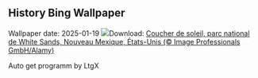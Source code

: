 ## History Bing Wallpaper
Wallpaper date: 2025-01-19
![](https://www.bing.com/th?id=OHR.WhiteSandsNP_FR-CA3487939453_UHD.jpg&w=1000)Download: [Coucher de soleil, parc national de White Sands, Nouveau Mexique, États-Unis (© Image Professionals GmbH/Alamy)](https://www.bing.com/th?id=OHR.WhiteSandsNP_FR-CA3487939453_UHD.jpg)

Auto get programm by LtgX
